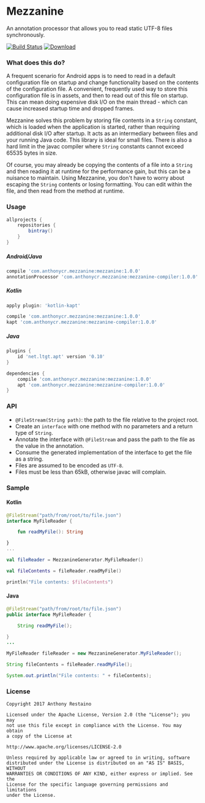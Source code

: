 # Mezzanine
An annotation processor that allows you to read static UTF-8 files synchronously.

[![Build Status](https://travis-ci.org/anthonycr/Mezzanine.svg?branch=master)](https://travis-ci.org/anthonycr/Mezzanine)
[![Download](https://api.bintray.com/packages/anthonycr/android/com.anthonycr.mezzanine%3Amezzanine/images/download.svg)](https://bintray.com/anthonycr/android/com.anthonycr.mezzanine%3Amezzanine)

### What does this do?
A frequent scenario for Android apps is to need to read in a default configuration file on startup and
change functionality based on the contents of the configuration file. A convenient, frequently used way
to store this configuration file is in assets, and then to read out of this file on startup. This can
mean doing expensive disk I/O on the main thread - which can cause increased startup time and dropped frames.

Mezzanine solves this problem by storing file contents in a `String` constant, which is loaded when the
application is started, rather than requiring additional disk I/O after startup. It acts as an intermediary
between files and your running Java code. This library is ideal for small files. There is also a hard limit
in the javac compiler where `String` constants cannot exceed 65535 bytes in size.

Of course, you may already be copying the contents of a file into a `String` and then reading it at runtime
for the performance gain, but this can be a nuisance to maintain. Using Mezzanine, you don't have to worry
about escaping the `String` contents or losing formatting. You can edit within the file, and then read from the method at runtime.

### Usage

```groovy
allprojects {
    repositories {
        bintray()
    }
}
```

##### Android/Java
```groovy
compile 'com.anthonycr.mezzanine:mezzanine:1.0.0'
annotationProcessor 'com.anthonycr.mezzanine:mezzanine-compiler:1.0.0'
```

##### Kotlin
```groovy
apply plugin: 'kotlin-kapt'

compile 'com.anthonycr.mezzanine:mezzanine:1.0.0'
kapt 'com.anthonycr.mezzanine:mezzanine-compiler:1.0.0'
```

##### Java
```groovy
plugins {
    id 'net.ltgt.apt' version '0.10'
}

dependencies {
    compile 'com.anthonycr.mezzanine:mezzanine:1.0.0'
    apt 'com.anthonycr.mezzanine:mezzanine-compiler:1.0.0'
}
```

### API
- `@FileStream(String path)`: the path to the file relative to the project root.
- Create an `interface` with one method with no parameters and a return type of `String`.
- Annotate the interface with `@FileStream` and pass the path to the file as the value in the annotation.
- Consume the generated implementation of the interface to get the file as a string.
- Files are assumed to be encoded as `UTF-8`.
- Files must be less than 65kB, otherwise javac will complain.

### Sample

#### Kotlin
```kotlin
@FileStream("path/from/root/to/file.json")
interface MyFileReader {

    fun readMyFile(): String

}
...

val fileReader = MezzanineGenerator.MyFileReader()

val fileContents = fileReader.readMyFile()

println("File contents: $fileContents")
```

#### Java
```java
@FileStream("path/from/root/to/file.json")
public interface MyFileReader {

    String readMyFile();

}
...

MyFileReader fileReader = new MezzanineGenerator.MyFileReader();

String fileContents = fileReader.readMyFile();

System.out.println("File contents: " + fileContents);
```

### License
````
Copyright 2017 Anthony Restaino

Licensed under the Apache License, Version 2.0 (the "License"); you may 
not use this file except in compliance with the License. You may obtain 
a copy of the License at

http://www.apache.org/licenses/LICENSE-2.0

Unless required by applicable law or agreed to in writing, software 
distributed under the License is distributed on an "AS IS" BASIS, WITHOUT 
WARRANTIES OR CONDITIONS OF ANY KIND, either express or implied. See the 
License for the specific language governing permissions and limitations 
under the License.
````
